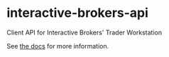 # interactive-brokers-api
Client API for Interactive Brokers' Trader Workstation

See [the docs](https://docs.racket-lang.org/interactive-brokers-api/index.html) for more information.
